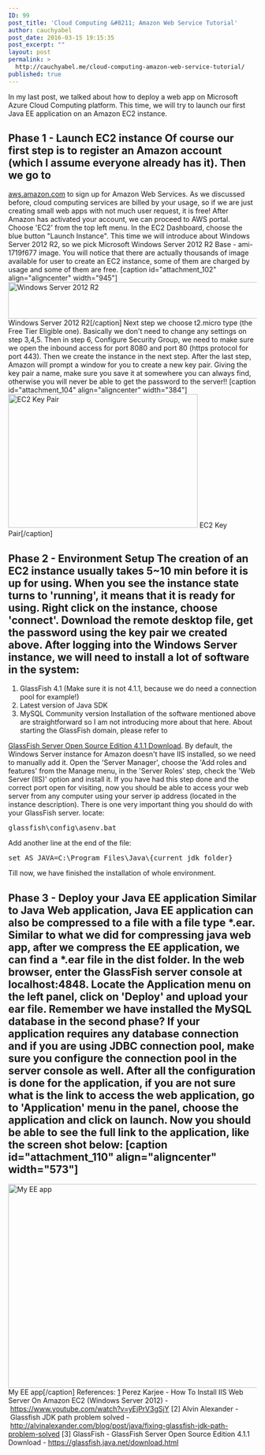 ```yaml
---
ID: 99
post_title: 'Cloud Computing &#8211; Amazon Web Service Tutorial'
author: cauchyabel
post_date: 2016-03-15 19:15:35
post_excerpt: ""
layout: post
permalink: >
  http://cauchyabel.me/cloud-computing-amazon-web-service-tutorial/
published: true
---
```

In my last post, we talked about how to deploy a web app on Microsoft Azure Cloud Computing platform. This time, we will try to launch our first Java EE application on an Amazon EC2 instance. 
## Phase 1 - Launch EC2 instance Of course our first step is to register an Amazon account (which I assume everyone already has it). Then we go to 

[aws.amazon.com][1] to sign up for Amazon Web Services. As we discussed before, cloud computing services are billed by your usage, so if we are just creating small web apps with not much user request, it is free! After Amazon has activated your account, we can proceed to AWS portal. Choose 'EC2' from the top left menu. In the EC2 Dashboard, choose the blue button "Launch Instance". This time we will introduce about Windows Server 2012 R2, so we pick Microsoft Windows Server 2012 R2 Base - ami-1719f677 image. You will notice that there are actually thousands of image available for user to create an EC2 instance, some of them are charged by usage and some of them are free. [caption id="attachment_102" align="aligncenter" width="945"]<img class="size-large wp-image-102" src="http://cauchyabel.me/wp-content/uploads/2016/03/Windows-Server-2012-R2-1024x80.png" alt="Windows Server 2012 R2" width="945" height="74" /> Windows Server 2012 R2[/caption] Next step we choose t2.micro type (the Free Tier Eligible one). Basically we don't need to change any settings on step 3,4,5. Then in step 6, Configure Security Group, we need to make sure we open the inbound access for port 8080 and port 80 (https protocol for port 443). Then we create the instance in the next step. After the last step, Amazon will prompt a window for you to create a new key pair. Giving the key pair a name, make sure you save it at somewhere you can always find, otherwise you will never be able to get the password to the server!! [caption id="attachment_104" align="aligncenter" width="384"]<img class="wp-image-104" src="http://cauchyabel.me/wp-content/uploads/2016/03/keypair.png" alt="EC2 Key Pair" width="384" height="271" /> EC2 Key Pair[/caption] 
## Phase 2 - Environment Setup The creation of an EC2 instance usually takes 5~10 min before it is up for using. When you see the instance state turns to 'running', it means that it is ready for using. Right click on the instance, choose 'connect'. Download the remote desktop file, get the password using the key pair we created above. After logging into the Windows Server instance, we will need to install a lot of software in the system: 

1.  GlassFish 4.1 (Make sure it is not 4.1.1, because we do need a connection pool for example!)
2.  Latest version of Java SDK
3.  MySQL Community version Installation of the software mentioned above are straightforward so I am not introducing more about that here. About starting the GlassFish domain, please refer to 

<a href="https://glassfish.java.net/download.html" target="_blank">GlassFish Server Open Source Edition 4.1.1 Download</a>. By default, the Windows Server instance for Amazon doesn't have IIS installed, so we need to manually add it. Open the 'Server Manager', choose the 'Add roles and features' from the Manage menu, in the 'Server Roles' step, check the 'Web Server (IIS)' option and install it. If you have had this step done and the correct port open for visiting, now you should be able to access your web server from any computer using your server ip address (located in the instance description). There is one very important thing you should do with your GlassFish server. locate: <pre class="lang:default decode:true">glassfish\config\asenv.bat</pre> Add another line at the end of the file: 

<pre class="">set AS_JAVA=C:\Program Files\Java\{current jdk folder}
</pre> Till now, we have finished the installation of whole environment. 

## Phase 3 - Deploy your Java EE application Similar to Java Web application, Java EE application can also be compressed to a file with a file type *.ear. Similar to what we did for compressing java web app, after we compress the EE application, we can find a *.ear file in the dist folder. In the web browser, enter the GlassFish server console at localhost:4848. Locate the Application menu on the left panel, click on 'Deploy' and upload your ear file. Remember we have installed the MySQL database in the second phase? If your application requires any database connection and if you are using JDBC connection pool, make sure you configure the connection pool in the server console as well. After all the configuration is done for the application, if you are not sure what is the link to access the web application, go to 'Application' menu in the panel, choose the application and click on launch. Now you should be able to see the full link to the application, like the screen shot below: [caption id="attachment_110" align="aligncenter" width="573"]

<img class="size-full wp-image-110" src="http://cauchyabel.me/wp-content/uploads/2016/03/My-EE-app.png" alt="My EE app" width="573" height="413" /> My EE app[/caption] References: [1] Perez Karjee - How To Install IIS Web Server On Amazon EC2 (Windows Server 2012) - https://www.youtube.com/watch?v=yEjPrV3gSjY [2] Alvin Alexander - Glassfish JDK path problem solved - http://alvinalexander.com/blog/post/java/fixing-glassfish-jdk-path-problem-solved [3] GlassFish - GlassFish Server Open Source Edition 4.1.1 Download - https://glassfish.java.net/download.html

 [1]: http://aws.amazon.com
